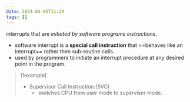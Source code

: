 ```yaml
---
date: 2024-04-05T11:20
tags: []
---
```

interrupts that are *initiated by software programs instructions*.
- software interrupt is a **special call instruction** that ==behaves like an interrupt== rather then sub-routine calls.
- used by programmers to initiate an interrupt procedure at any desired point in the program.

>[!example] 
>- Supervisor Call Instruction.(SVC)
>	- switches CPU from user mode to superviser mode.